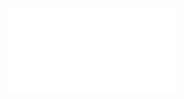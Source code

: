 ![@concept.7f5806fa](../../../context/design/concepts/LikertSurvey/implementation.md/steps/concept.7f5806fa.md)